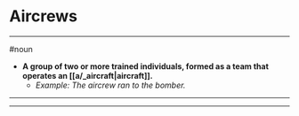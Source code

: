 # Aircrews
---
#noun
- **A group of two or more trained individuals, formed as a team that operates an [[a/_aircraft|aircraft]].**
	- _Example: The aircrew ran to the bomber._
---
---
